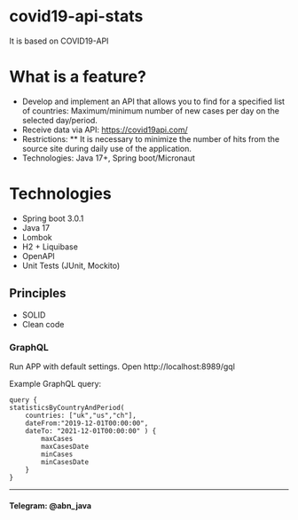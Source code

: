 # covid19-api-stats
It is based on COVID19-API

# What is a feature?
* Develop and implement an API that allows you to find for a specified list of countries: Maximum/minimum number of new cases per day on the selected day/period.
* Receive data via API: https://covid19api.com/
* Restrictions:
** It is necessary to minimize the number of hits from the source site during daily use of the application.
* Technologies: Java 17+, Spring boot/Micronaut

# Technologies
* Spring boot 3.0.1
* Java 17
* Lombok
* H2 + Liquibase
* OpenAPI
* Unit Tests (JUnit, Mockito)

## Principles
* SOLID
* Clean code

### GraphQL 

Run APP with default settings.
Open http://localhost:8989/gql 

Example GraphQL query:

    query {
    statisticsByCountryAndPeriod(
        countries: ["uk","us","ch"],
        dateFrom:"2019-12-01T00:00:00",
        dateTo: "2021-12-01T00:00:00" ) {
            maxCases
            maxCasesDate
            minCases
            minCasesDate
        }
    }




---
#### Telegram: @abn_java
